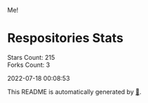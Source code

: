 Me!

# Respositories Stats
Stars Count: 215  
Forks Count: 3

2022-07-18 00:08:53  

This README is automatically generated by [🐰](https://github.com/rnitta/rnitta).
